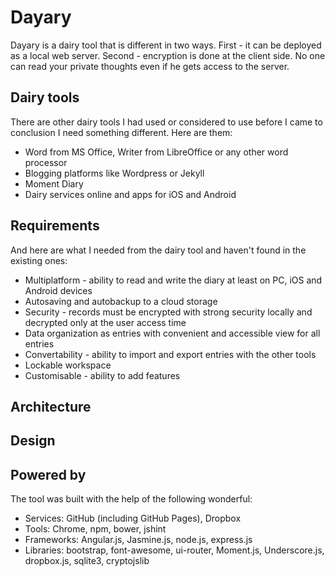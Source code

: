 # Dayary

Dayary is a dairy tool that is different in two ways. First - it can be
deployed as a local web server. Second - encryption is done at the
client side. No one can read your private thoughts even if he gets
access to the server.

## Dairy tools

There are other dairy tools I had used or considered to use before I came to
conclusion I need something different. Here are them:
* Word from MS Office, Writer from LibreOffice or any other word processor
* Blogging platforms like Wordpress or Jekyll
* Moment Diary
* Dairy services online and apps for iOS and Android

## Requirements

And here are what I needed from the dairy tool and haven't found in the existing ones:
* Multiplatform - ability to read and write the diary at least on PC, iOS and Android devices
* Autosaving and autobackup to a cloud storage
* Security - records must be encrypted with strong security locally and decrypted only at the user access time
* Data organization as entries with convenient and accessible view for all entries
* Convertability - ability to import and export entries with the other tools
* Lockable workspace
* Customisable - ability to add features

## Architecture

## Design

## Powered by

The tool was built with the help of the following wonderful:
* Services: GitHub (including GitHub Pages), Dropbox
* Tools: Chrome, npm, bower, jshint
* Frameworks: Angular.js, Jasmine.js, node.js, express.js
* Libraries: bootstrap, font-awesome, ui-router, Moment.js, Underscore.js, dropbox.js, sqlite3, cryptojslib

